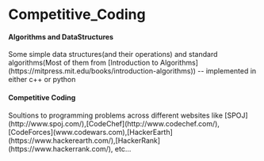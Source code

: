 # Competitive_Coding

<h4> Algorithms and DataStructures </h4>
Some simple data structures(and their operations) and standard algorithms(Most of them from [Introduction to Algorithms](https://mitpress.mit.edu/books/introduction-algorithms)) -- implemented in either c++ or python

<h4>Competitive Coding</h4>
Soultions to programming problems across different websites like [SPOJ](http://www.spoj.com/),[CodeChef](http://www.codechef.com/),[CodeForces](www.codewars.com),[HackerEarth](https://www.hackerearth.com/),[HackerRank](https://www.hackerrank.com/), etc...






